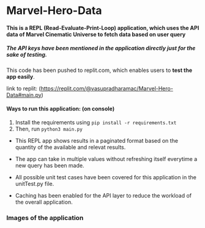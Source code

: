 # Marvel-Hero-Data

<h4> This is a REPL (Read-Evaluate-Print-Loop) application, which uses the API data of Marvel Cinematic Universe to fetch data based on user query </h4>

<h5> The API keys have been mentioned in the application directly just for the sake of testing.</h5>

This code has been pushed to replit.com, which enables users to **test the app easily**.

link to replit: (https://replit.com/@vasupradharamac/Marvel-Hero-Data#main.py)

  <h4> Ways to run this application: (on console)</h4>
  
  1) Install the requirements using ```pip install -r requirements.txt```
  2) Then, run ```python3 main.py```

* This REPL app shows results in a paginated format based on the quantity of the available and relevat results.

* The app can take in multiple values without refreshing itself everytime a new query has been made.

* All possible unit test cases have been covered for this application in the unitTest.py file.

* Caching has been enabled for the API layer to reduce the workload of the overall application.

<h3> Images of the application </h3>
